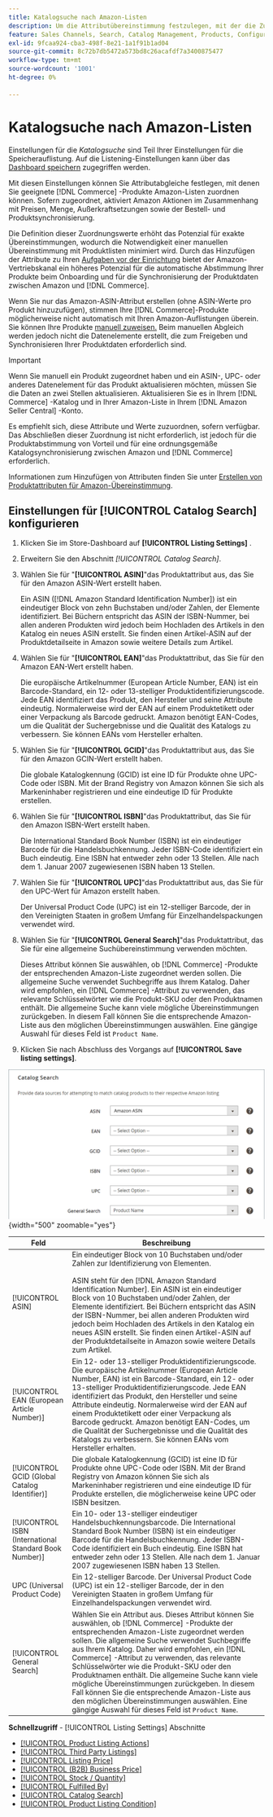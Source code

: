 ```yaml
---
title: Katalogsuche nach Amazon-Listen
description: Um die Attributübereinstimmung festzulegen, mit der die Zuordnung der geeigneten Commerce-Katalogprodukte zu Amazon-Auflistungen erleichtert wird, aktualisieren Sie die Einstellungen für die Katalogsuche .
feature: Sales Channels, Search, Catalog Management, Products, Configuration
exl-id: 9fcaa924-cba3-498f-8e21-1a1f91b1ad04
source-git-commit: 8c72b7db5472a573bd8c26acafdf7a3400875477
workflow-type: tm+mt
source-wordcount: '1001'
ht-degree: 0%

---
```


# Katalogsuche nach Amazon-Listen

Einstellungen für die _Katalogsuche_ sind Teil Ihrer Einstellungen für die Speicherauflistung. Auf die Listening-Einstellungen kann über das [Dashboard speichern](./amazon-store-dashboard.md) zugegriffen werden.

Mit diesen Einstellungen können Sie Attributabgleiche festlegen, mit denen Sie geeignete [!DNL Commerce] -Produkte Amazon-Listen zuordnen können. Sofern zugeordnet, aktiviert Amazon Aktionen im Zusammenhang mit Preisen, Menge, Außerkraftsetzungen sowie der Bestell- und Produktsynchronisierung.

Die Definition dieser Zuordnungswerte erhöht das Potenzial für exakte Übereinstimmungen, wodurch die Notwendigkeit einer manuellen Übereinstimmung mit Produktlisten minimiert wird. Durch das Hinzufügen der Attribute zu Ihren [Aufgaben vor der Einrichtung](./amazon-pre-setup-tasks.md) bietet der Amazon-Vertriebskanal ein höheres Potenzial für die automatische Abstimmung Ihrer Produkte beim Onboarding und für die Synchronisierung der Produktdaten zwischen Amazon und [!DNL Commerce].

Wenn Sie nur das Amazon-ASIN-Attribut erstellen (ohne ASIN-Werte pro Produkt hinzuzufügen), stimmen Ihre [!DNL Commerce]-Produkte möglicherweise nicht automatisch mit Ihren Amazon-Auflistungen überein. Sie können Ihre Produkte [ manuell zuweisen.](./creating-assigning-catalog-products.md) Beim manuellen Abgleich werden jedoch nicht die Datenelemente erstellt, die zum Freigeben und Synchronisieren Ihrer Produktdaten erforderlich sind.

>[!IMPORTANT]
>
>Wenn Sie manuell ein Produkt zugeordnet haben und ein ASIN-, UPC- oder anderes Datenelement für das Produkt aktualisieren möchten, müssen Sie die Daten an zwei Stellen aktualisieren. Aktualisieren Sie es in Ihrem [!DNL Commerce] -Katalog und in Ihrer Amazon-Liste in Ihrem [!DNL Amazon Seller Central] -Konto.

Es empfiehlt sich, diese Attribute und Werte zuzuordnen, sofern verfügbar. Das Abschließen dieser Zuordnung ist nicht erforderlich, ist jedoch für die Produktabstimmung von Vorteil und für eine ordnungsgemäße Katalogsynchronisierung zwischen Amazon und [!DNL Commerce] erforderlich.

Informationen zum Hinzufügen von Attributen finden Sie unter [Erstellen von Produktattributen für Amazon-Übereinstimmung](./ob-creating-magento-attributes.md).

## Einstellungen für [!UICONTROL Catalog Search] konfigurieren

1. Klicken Sie im Store-Dashboard auf **[!UICONTROL Listing Settings]** .

1. Erweitern Sie den Abschnitt _[!UICONTROL Catalog Search]_.

1. Wählen Sie für &quot;**[!UICONTROL ASIN]**&quot;das Produktattribut aus, das Sie für den Amazon ASIN-Wert erstellt haben.

   Ein ASIN ([!DNL Amazon Standard Identification Number]) ist ein eindeutiger Block von zehn Buchstaben und/oder Zahlen, der Elemente identifiziert. Bei Büchern entspricht das ASIN der ISBN-Nummer, bei allen anderen Produkten wird jedoch beim Hochladen des Artikels in den Katalog ein neues ASIN erstellt. Sie finden einen Artikel-ASIN auf der Produktdetailseite in Amazon sowie weitere Details zum Artikel.

1. Wählen Sie für &quot;**[!UICONTROL EAN]**&quot;das Produktattribut, das Sie für den Amazon EAN-Wert erstellt haben.

   Die europäische Artikelnummer (European Article Number, EAN) ist ein Barcode-Standard, ein 12- oder 13-stelliger Produktidentifizierungscode. Jede EAN identifiziert das Produkt, den Hersteller und seine Attribute eindeutig. Normalerweise wird der EAN auf einem Produktetikett oder einer Verpackung als Barcode gedruckt. Amazon benötigt EAN-Codes, um die Qualität der Suchergebnisse und die Qualität des Katalogs zu verbessern. Sie können EANs vom Hersteller erhalten.

1. Wählen Sie für &quot;**[!UICONTROL GCID]**&quot;das Produktattribut aus, das Sie für den Amazon GCIN-Wert erstellt haben.

   Die globale Katalogkennung (GCID) ist eine ID für Produkte ohne UPC-Code oder ISBN. Mit der Brand Registry von Amazon können Sie sich als Markeninhaber registrieren und eine eindeutige ID für Produkte erstellen.

1. Wählen Sie für &quot;**[!UICONTROL ISBN]**&quot;das Produktattribut, das Sie für den Amazon ISBN-Wert erstellt haben.

   Die International Standard Book Number (ISBN) ist ein eindeutiger Barcode für die Handelsbuchkennung. Jeder ISBN-Code identifiziert ein Buch eindeutig. Eine ISBN hat entweder zehn oder 13 Stellen. Alle nach dem 1. Januar 2007 zugewiesenen ISBN haben 13 Stellen.

1. Wählen Sie für &quot;**[!UICONTROL UPC]**&quot;das Produktattribut aus, das Sie für den UPC-Wert für Amazon erstellt haben.

   Der Universal Product Code (UPC) ist ein 12-stelliger Barcode, der in den Vereinigten Staaten in großem Umfang für Einzelhandelspackungen verwendet wird.

1. Wählen Sie für &quot;**[!UICONTROL General Search]**&quot;das Produktattribut, das Sie für eine allgemeine Suchübereinstimmung verwenden möchten.

   Dieses Attribut können Sie auswählen, ob [!DNL Commerce] -Produkte der entsprechenden Amazon-Liste zugeordnet werden sollen. Die allgemeine Suche verwendet Suchbegriffe aus Ihrem Katalog. Daher wird empfohlen, ein [!DNL Commerce] -Attribut zu verwenden, das relevante Schlüsselwörter wie die Produkt-SKU oder den Produktnamen enthält. Die allgemeine Suche kann viele mögliche Übereinstimmungen zurückgeben. In diesem Fall können Sie die entsprechende Amazon-Liste aus den möglichen Übereinstimmungen auswählen. Eine gängige Auswahl für dieses Feld ist `Product Name`.

1. Klicken Sie nach Abschluss des Vorgangs auf **[!UICONTROL Save listing settings]**.

![Katalogsuche](assets/amazon-catalog-search.png){width="500" zoomable="yes"}

| Feld | Beschreibung |
|--------------------------------------------------------|--------------------------------------------------------------------------------------------------------------------------------------------------------------------------------------------------------------------------------------------------------------------------------------------------------------------------------------------------------------------------------------------------------------------------------------------------------------------------------------------------------------------------------------|
| [!UICONTROL ASIN] | Ein eindeutiger Block von 10 Buchstaben und/oder Zahlen zur Identifizierung von Elementen.<br><br>ASIN steht für den [!DNL Amazon Standard Identification Number]. Ein ASIN ist ein eindeutiger Block von 10 Buchstaben und/oder Zahlen, der Elemente identifiziert. Bei Büchern entspricht das ASIN der ISBN-Nummer, bei allen anderen Produkten wird jedoch beim Hochladen des Artikels in den Katalog ein neues ASIN erstellt. Sie finden einen Artikel-ASIN auf der Produktdetailseite in Amazon sowie weitere Details zum Artikel. |
| [!UICONTROL EAN (European Article Number)] | Ein 12- oder 13-stelliger Produktidentifizierungscode. Die europäische Artikelnummer (European Article Number, EAN) ist ein Barcode-Standard, ein 12- oder 13-stelliger Produktidentifizierungscode. Jede EAN identifiziert das Produkt, den Hersteller und seine Attribute eindeutig. Normalerweise wird der EAN auf einem Produktetikett oder einer Verpackung als Barcode gedruckt. Amazon benötigt EAN-Codes, um die Qualität der Suchergebnisse und die Qualität des Katalogs zu verbessern. Sie können EANs vom Hersteller erhalten. |
| [!UICONTROL GCID (Global Catalog Identifier)] | Die globale Katalogkennung (GCID) ist eine ID für Produkte ohne UPC-Code oder ISBN. Mit der Brand Registry von Amazon können Sie sich als Markeninhaber registrieren und eine eindeutige ID für Produkte erstellen, die möglicherweise keine UPC oder ISBN besitzen. |
| [!UICONTROL ISBN (International Standard Book Number)] | Ein 10- oder 13-stelliger eindeutiger Handelsbuchkennungsbarcode. Die International Standard Book Number (ISBN) ist ein eindeutiger Barcode für die Handelsbuchkennung. Jeder ISBN-Code identifiziert ein Buch eindeutig. Eine ISBN hat entweder zehn oder 13 Stellen. Alle nach dem 1. Januar 2007 zugewiesenen ISBN haben 13 Stellen. |
| UPC (Universal Product Code) | Ein 12-stelliger Barcode. Der Universal Product Code (UPC) ist ein 12-stelliger Barcode, der in den Vereinigten Staaten in großem Umfang für Einzelhandelspackungen verwendet wird. |
| [!UICONTROL General Search] | Wählen Sie ein Attribut aus. Dieses Attribut können Sie auswählen, ob [!DNL Commerce] -Produkte der entsprechenden Amazon-Liste zugeordnet werden sollen. Die allgemeine Suche verwendet Suchbegriffe aus Ihrem Katalog. Daher wird empfohlen, ein [!DNL Commerce] -Attribut zu verwenden, das relevante Schlüsselwörter wie die Produkt-SKU oder den Produktnamen enthält. Die allgemeine Suche kann viele mögliche Übereinstimmungen zurückgeben. In diesem Fall können Sie die entsprechende Amazon-Liste aus den möglichen Übereinstimmungen auswählen. Eine gängige Auswahl für dieses Feld ist `Product Name`. |

**Schnellzugriff** - [!UICONTROL Listing Settings] Abschnitte

- [[!UICONTROL Product Listing Actions]](./product-listing-actions.md)
- [[!UICONTROL Third Party Listings]](./third-party-listing-settings.md)
- [[!UICONTROL Listing Price]](./listing-price.md)
- [[!UICONTROL (B2B) Business Price]](./business-pricing.md)
- [[!UICONTROL Stock / Quantity]](./stock-quantity.md)
- [[!UICONTROL Fulfilled By]](./fulfilled-by.md)
- [[!UICONTROL Catalog Search]](./catalog-search.md)
- [[!UICONTROL Product Listing Condition]](./product-listing-condition.md)

